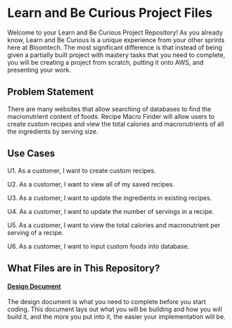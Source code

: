 # Learn and Be Curious Project Files

Welcome to your Learn and Be Curious Project Repository! As you already know, Learn and Be Curious is a unique experience from your other sprints here at Bloomtech. The most significant difference is that instead of being given a partially built project with mastery tasks that you need to complete, you will be creating a project from scratch, putting it onto AWS, and presenting your work.


## Problem Statement

There are many websites that allow searching of databases to find the macronutrient content of foods.
Recipe Macro Finder will allow users to create custom recipes and view the total calories and macronutrients of all
the ingredients by serving size.
  
## Use Cases

U1. As a customer, I want to create custom recipes.

U2. As a customer, I want to view all of my saved recipes.

U3. As a customer, I want to update the ingredients in existing recipes.
    
U4. As a customer, I want to update the number of servings in a recipe.

U5. As a customer, I want to view the total calories and macronutrient per serving of a recipe.

U6. As a customer, I want to input custom foods into database.


  
## What Files are in This Repository?

#### [Design Document](project_documents/design_document_final.md)

The design document is what you need to complete before you start coding. This document lays out what you will be building and how you will build it, and the more you put into it, the easier your implementation will be.

